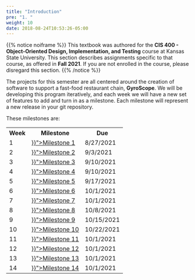 ```yaml
---
title: "Introduction"
pre: "1. "
weight: 10
date: 2018-08-24T10:53:26-05:00
---
```


{{% notice noiframe %}}
This textbook was authored for the **CIS 400 - Object-Oriented Design, Implementation, and Testing** course at Kansas State University.  This section describes assignments specific to that course, as offered in **Fall 2021**.  If you are not enrolled in the course, please disregard this section.
{{% /notice %}}

The projects for this semester are all centered around the creation of software to support a fast-food restaurant chain, **GyroScope**. We will be developing this program iteratively, and each week we will have a new set of features to add and turn in as a milestone. Each milestone will represent a new release in your git repository.

These milestones are:

<table>
  <tr>
    <th>Week</th>
    <th>Milestone</th>
    <th>Due</th>
  </tr>
  <tr>
    <td>1</td>
    <td><a href="{{<ref "d-milestones-f21/03-milestone-1">}}">Milestone 1</a></td>
    <td>8/27/2021</td>
  </tr>

  <tr>
    <td>2</td>
    <td><a href="{{<ref "d-milestones-f21/04-milestone-2">}}">Milestone 2</a></td>
    <td>9/3/2021</td>
  </tr>
  <tr>
    <td>3</td>
    <td><a href="{{<ref "d-milestones-f21/05-milestone-3">}}">Milestone 3</a></td>
    <td>9/10/2021</td>
  </tr>
  <tr>
    <td>4</td>
    <td><a href="{{<ref "d-milestones-f21/06-milestone-4">}}">Milestone 4</a></td>
    <td>9/10/2021</td>
  </tr>
  <tr>
    <td>5</td>
    <td><a href="{{<ref "d-milestones-f21/07-milestone-5">}}">Milestone 5</a></td>
    <td>9/17/2021</td>
  </tr>

  
  <tr>
    <td>6</td>
    <td><a href="{{<ref "d-milestones-f21/08-milestone-6">}}">Milestone 6</a></td>
    <td>10/1/2021</td>
  </tr>
  <tr>
    <td>7</td>
    <td><a href="{{<ref "d-milestones-f21/09-milestone-7">}}">Milestone 7</a></td>
    <td>10/1/2021</td>
  </tr>
  <tr>
    <td>8</td>
    <td><a href="{{<ref "d-milestones-f21/10-milestone-8">}}">Milestone 8</a></td>
    <td>10/8/2021</td>
  </tr>
  <tr>
    <td>9</td>
    <td><a href="{{<ref "d-milestones-f21/11-milestone-9">}}">Milestone 9</a></td>
    <td>10/15/2021</td>
  </tr>
  <tr>
    <td>10</td>
    <td><a href="{{<ref "d-milestones-f21/12-milestone-10">}}">Milestone 10</a></td>
    <td>10/22/2021</td>
  </tr>

  <tr>
    <td>11</td>
    <td><a href="{{<ref "d-milestones-f21/13-milestone-11">}}">Milestone 11</a></td>
    <td>10/1/2021</td>
  </tr>
  <tr>
    <td>12</td>
    <td><a href="{{<ref "d-milestones-f21/14-milestone-12">}}">Milestone 12</a></td>
    <td>10/1/2021</td>
  </tr>
  <tr>
    <td>13</td>
    <td><a href="{{<ref "d-milestones-f21/15-milestone-13">}}">Milestone 13</a></td>
    <td>10/1/2021</td>
  </tr>
  <tr>
    <td>14</td>
    <td><a href="{{<ref "d-milestones-f21/16-milestone-14">}}">Milestone 14</a></td>
    <td>10/1/2021</td>
  </tr>

</table>